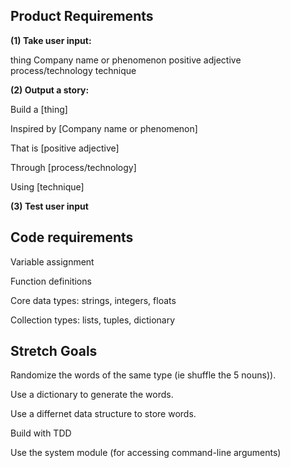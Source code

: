 ## Product Requirements

**(1) Take user input:**

thing
Company name or phenomenon
positive adjective
process/technology
technique

**(2) Output a story:**

Build a [thing]

Inspired by [Company name or phenomenon]

That is [positive adjective]

Through [process/technology]

Using [technique]


**(3) Test user input**


## Code requirements

Variable assignment

Function definitions

Core data types: strings, integers, floats

Collection types: lists, tuples, dictionary


## Stretch Goals

Randomize the words of the same type (ie shuffle the 5 nouns)).

Use a dictionary to generate the words.

Use a differnet data structure to store words.

Build with TDD

Use the system module (for accessing command-line arguments)
